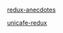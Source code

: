 [redux-anecdotes](https://github.com/jupste/fullstack-kurssi2019/tree/master/part6/redux-anecdotes)

[unicafe-redux](https://github.com/jupste/fullstack-kurssi2019/tree/master/part6/unicafe-redux)